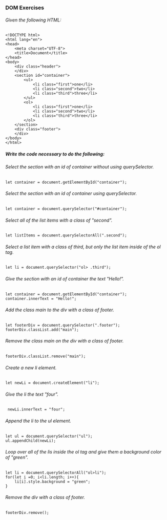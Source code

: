 ### DOM Exercises


###### Given the following HTML:

```
<!DOCTYPE html>
<html lang="en">
<head>
    <meta charset="UTF-8">
    <title>Document</title>
</head>
<body>
    <div class="header">
    </div>
    <section id="container">
        <ul>
            <li class="first">one</li>
            <li class="second">two</li>
            <li class="third">three</li>
        </ul>
        <ol>
            <li class="first">one</li>
            <li class="second">two</li>
            <li class="third">three</li>
        </ol>
    </section>
    <div class="footer">
    </div>
</body>
</html>

```

#####  Write the code necessary to do the following:

######  Select the section with an id of container without using querySelector.
```
let container = document.getElementById("container");

```


###### Select the section with an id of container using querySelector.
```
let container = document.querySelector("#container");

```


###### Select all of the list items with a class of "second".
```
let listItems = document.querySelectorAll(".second");

```


###### Select a list item with a class of third, but only the list item inside of the ol tag.
```
let li = document.querySelector("ol> .third");

```


###### Give the section with an id of container the text "Hello!".
```
let container = document.getElementById("container");
container.innerText = "Hello!";

```


###### Add the class main to the div with a class of footer.
```
let footerDiv = document.querySelector(".footer");
footerDiv.classList.add("main");

```


###### Remove the class main on the div with a class of footer.
```
footerDiv.classList.remove("main");

```


###### Create a new li element.
```
let newLi = document.createElement("li");

```


###### Give the li the text "four".
```
 newLi.innerText = "four";

```


###### Append the li to the ul element.
```
let ul = document.querySelector("ul");
ul.appendChild(newLi);

```

###### Loop over all of the lis inside the ol tag and give them a background color of "green".
```
let li = document.querySelectorAll("ol>li");
for(let i =0; i<li.length; i++){
    li[i].style.background = "green";
}

```


###### Remove the div with a class of footer.
```
footerDiv.remove();

```